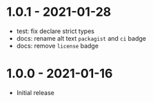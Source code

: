 # 1.0.1 - 2021-01-28

- test: fix declare strict types
- docs: rename alt text `packagist` and `ci` badge
- docs: remove `license` badge

# 1.0.0 - 2021-01-16

- Initial release